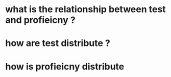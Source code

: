 # what is the relationship between test and profieicny ?

# how are test distribute ?
# how is profieicny distribute
